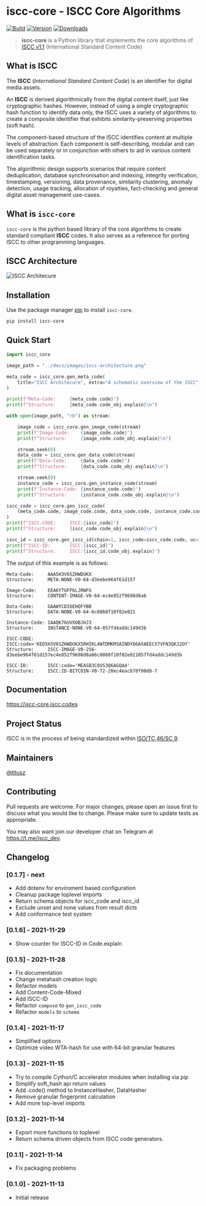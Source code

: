 # iscc-core - ISCC Core Algorithms

[![Build](https://github.com/iscc/iscc-core/actions/workflows/tests.yml/badge.svg)](https://github.com/iscc/iscc-core/actions/workflows/tests.yml)
[![Version](https://img.shields.io/pypi/v/iscc-core.svg)](https://pypi.python.org/pypi/iscc-core/)
[![Downloads](https://pepy.tech/badge/iscc-core)](https://pepy.tech/project/iscc-core)

> **iscc-core** is a Python library that implements the core algorithms of [ISCC v1.1](https://iscc.codes)
(International Standard Content Code)

## What is ISCC

The **ISCC** (*International Standard Content Code*) is an identifier for digital media
assets.

An **ISCC** is derived algorithmically from the digital content itself, just like
cryptographic hashes. However, instead of using a single cryptographic hash function to
identify data only, the ISCC uses a variety of algorithms to create a composite
identifier that exhibits similarity-preserving properties (soft hash).

The component-based structure of the ISCC identifies content at multiple levels of
abstraction. Each component is self-describing, modular and can be used separately or
in conjunction with others to aid in various content identification tasks.

The algorithmic design supports scenarios that require content deduplication, database
synchronisation and indexing, integrity verification, timestamping, versioning, data
provenance, similarity clustering, anomaly detection, usage tracking, allocation of
royalties, fact-checking and general digital asset management use-cases.

## What is `iscc-core`

`iscc-core` is the python based library of the core algorithms to create standard
compliant **ISCC** codes. It also serves as a reference for porting ISCC to other
programming languages.

## ISCC Architecture

![ISCC Architecure](https://raw.githubusercontent.com/iscc/iscc-core/master/docs/images/iscc-architecture.png)

## Installation

Use the package manager [pip](https://pip.pypa.io/en/stable/) to install `iscc-core`.

```bash
pip install iscc-core
```

## Quick Start

```python
import iscc_core

image_path = "../docs/images/iscc-architecture.png"

meta_code = iscc_core.gen_meta_code(
    title="ISCC Architecure", extra="A schematic overview of the ISCC"
)

print(f"Meta-Code:     {meta_code.code}")
print(f"Structure:     {meta_code.code_obj.explain}\n")

with open(image_path, "rb") as stream:

    image_code = iscc_core.gen_image_code(stream)
    print(f"Image-Code:    {image_code.code}")
    print(f"Structure:     {image_code.code_obj.explain}\n")

    stream.seek(0)
    data_code = iscc_core.gen_data_code(stream)
    print(f"Data-Code:     {data_code.code}")
    print(f"Structure:     {data_code.code_obj.explain}\n")

    stream.seek(0)
    instance_code = iscc_core.gen_instance_code(stream)
    print(f"Instance-Code: {instance_code.code}")
    print(f"Structure:     {instance_code.code_obj.explain}\n")

iscc_code = iscc_core.gen_iscc_code(
    (meta_code.code, image_code.code, data_code.code, instance_code.code)
)
print(f"ISCC-CODE:     ISCC:{iscc_code}")
print(f"Structure:     {iscc_code.code_obj.explain}\n")

iscc_id = iscc_core.gen_iscc_id(chain=1, iscc_code=iscc_code.code, uc=7)
print(f"ISCC-ID:       ISCC:{iscc_id}")
print(f"Structure:     ISCC:{iscc_id.code_obj.explain}")
```

The output of this example is as follows:

```
Meta-Code:     AAA5H3V6SZHWDUKX
Structure:     META-NONE-V0-64-d3eebe964f61d157

Image-Code:    EEA6YTUFF6LJRWFG
Structure:     CONTENT-IMAGE-V0-64-ec4e852f9698d8a6

Data-Code:     GAAWYCDI6EHQFYBB
Structure:     DATA-NONE-V0-64-6c0868f10f02e021

Instance-Code: IAAQK76UVXOBJHJ3
Structure:     INSTANCE-NONE-V0-64-057fd4addc149d3b

ISCC-CODE:     ISCC:code='KED5H3V6SZHWDUKX5RHIKL4WTDMKM3AINDYQ6AXAEECX7VFN3QKJ2OY'
Structure:     ISCC-IMAGE-V0-256-d3eebe964f61d157ec4e852f9698d8a66c0868f10f02e021057fd4addc149d3b

ISCC-ID:       ISCC:code='MEASB3COVS3Q6AGQA4'
Structure:     ISCC:ID-BITCOIN-V0-72-20ec4eacb70f00d0-7
```

## Documentation

https://iscc-core.iscc.codes

## Project Status

ISCC is in the process of being standardized within
[ISO/TC 46/SC 9](https://www.iso.org/standard/77899.html).

## Maintainers
[@titusz](https://github.com/titusz)

## Contributing

Pull requests are welcome. For major changes, please open an issue first to discuss
what you would like to change. Please make sure to update tests as appropriate.

You may also want join our developer chat on Telegram at <https://t.me/iscc_dev>.

## Changelog

### [0.1.7] - next

- Add dotenv for enviroment based configuration
- Cleanup package toplevel imports
- Return schema objects for iscc_code and iscc_id
- Exclude unset and none values from result dicts
- Add conformance test system

### [0.1.6] - 2021-11-29
- Show counter for ISCC-ID in Code.explain

### [0.1.5] - 2021-11-28

- Fix documentation
- Change metahash creation logic
- Refactor models
- Add Content-Code-Mixed
- Add ISCC-ID
- Refactor `compose` to `gen_iscc_code`
- Refactor `models` to `schema`

### [0.1.4] - 2021-11-17
- Simplified options
- Optimize video WTA-hash for use with 64-bit granular features

### [0.1.3] - 2021-11-15
- Try to compile Cython/C accelerator modules when installing via pip
- Simplify soft_hash api return values
- Add .code() method to InstanceHasher, DataHasher
- Remove granular fingerprint calculation
- Add more top-level imports

### [0.1.2] - 2021-11-14
- Export more functions to toplevel
- Return schema driven objects from ISCC code generators.

### [0.1.1] - 2021-11-14
- Fix packaging problems

### [0.1.0] - 2021-11-13
- Initial release


